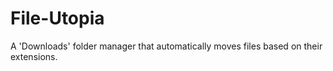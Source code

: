 # File-Utopia
A 'Downloads' folder manager that automatically moves files based on their extensions.
